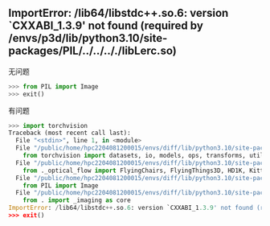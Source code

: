 ## ImportError: /lib64/libstdc++.so.6: version `CXXABI_1.3.9' not found (required by /envs/p3d/lib/python3.10/site-packages/PIL/../../.././libLerc.so)

无问题
```python
>>> from PIL import Image
>>> exit()
```
有问题
```python
>>> import torchvision
Traceback (most recent call last):
  File "<stdin>", line 1, in <module>
  File "/public/home/hpc2204081200015/envs/diff/lib/python3.10/site-packages/torchvision/__init__.py", line 6, in <module>
    from torchvision import datasets, io, models, ops, transforms, utils
  File "/public/home/hpc2204081200015/envs/diff/lib/python3.10/site-packages/torchvision/datasets/__init__.py", line 1, in <module>
    from ._optical_flow import FlyingChairs, FlyingThings3D, HD1K, KittiFlow, Sintel
  File "/public/home/hpc2204081200015/envs/diff/lib/python3.10/site-packages/torchvision/datasets/_optical_flow.py", line 10, in <module>
    from PIL import Image
  File "/public/home/hpc2204081200015/envs/diff/lib/python3.10/site-packages/PIL/Image.py", line 103, in <module>
    from . import _imaging as core
ImportError: /lib64/libstdc++.so.6: version `CXXABI_1.3.9' not found (required by /public/home/hpc2204081200015/envs/diff/lib/python3.10/site-packages/PIL/../../.././libLerc.so)
>>> exit()
```